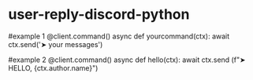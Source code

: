 # user-reply-discord-python


#example 1
@client.command()
async def yourcommand(ctx):
 await ctx.send('➤ your messages')

#example 2
@client.command()
async def hello(ctx):
 await ctx.send (f"➤ HELLO, {ctx.author.name}")
